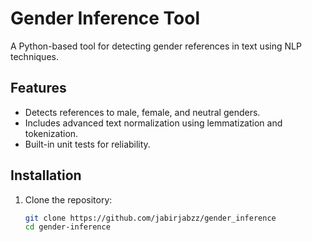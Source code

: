 # Gender Inference Tool

A Python-based tool for detecting gender references in text using NLP techniques.

## Features

- Detects references to male, female, and neutral genders.
- Includes advanced text normalization using lemmatization and tokenization.
- Built-in unit tests for reliability.

## Installation

1. Clone the repository:
   ```bash
   git clone https://github.com/jabirjabzz/gender_inference
   cd gender-inference
